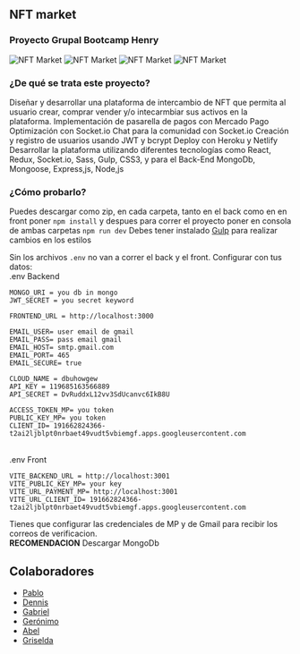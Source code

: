 <h2> NFT market </h2>

<h3>Proyecto Grupal Bootcamp Henry</h3>
 
 
 <div>
   <img alt='NFT Market' src='https://user-images.githubusercontent.com/44222925/172255577-689a84d1-76f8-4472-b897-93a4b8ce1427.png' />
    <img alt='NFT Market' src='https://user-images.githubusercontent.com/44222925/172255817-79124c19-9b0c-4362-a081-86eab4dc93ac.png' />
    <img alt='NFT Market' src='https://user-images.githubusercontent.com/44222925/172255915-3a2d0b36-2f2c-4383-a5b7-0cd8bba24ebf.png' />
    <img alt='NFT Market' src='https://user-images.githubusercontent.com/44222925/172258311-92742791-75b4-4afd-ae2f-68b2c76c84de.png' />
</div>

<h3>¿De qué se trata este proyecto?</h3>

<p> 
 Diseñar y desarrollar una plataforma de intercambio de NFT que
permita al usuario crear, comprar vender y/o intecarmbiar sus activos
en la plataforma.
Implementación de pasarella de pagos con Mercado Pago
Optimización con Socket.io
Chat para la comunidad con Socket.io
Creación y registro de usuarios usando JWT y bcrypt
Deploy con Heroku y Netlify
Desarrollar la plataforma utilizando diferentes tecnologías como React,
Redux, Socket.io, Sass, Gulp, CSS3, y para el Back-End MongoDb,
Mongoose, Express,js, Node,js
</p>

<h3>¿Cómo probarlo?</h3>


 Puedes descargar como zip, en cada carpeta, tanto en el back como en en front poner 
 `npm install` y despues para correr el proyecto
 poner en consola de ambas carpetas `npm run dev`
 Debes tener instalado <a href="https://gulpjs.com/"> Gulp</a> para realizar cambios en los estilos
 
 Sin los archivos
`.env` no van a correr el back y el front.
Configurar con tus datos:
<br/>
.env Backend 
```
MONGO_URI = you db in mongo
JWT_SECRET = you secret keyword

FRONTEND_URL = http://localhost:3000

EMAIL_USER= user email de gmail
EMAIL_PASS= pass email gmail
EMAIL_HOST= smtp.gmail.com
EMAIL_PORT= 465
EMAIL_SECURE= true

CLOUD_NAME = dbuhowgew
API_KEY = 119685163566889
API_SECRET = DvRuddxL12vv3SdUcanvc6IkB8U

ACCESS_TOKEN_MP= you token
PUBLIC_KEY_MP= you token
CLIENT_ID= 191662824366-t2ai2ljblpt0nrbaet49vudt5vbiemgf.apps.googleusercontent.com
```
<br/>
.env Front


```
VITE_BACKEND_URL = http://localhost:3001
VITE_PUBLIC_KEY_MP= your key
VITE_URL_PAYMENT_MP= http://localhost:3001
VITE_URL_CLIENT_ID= 191662824366-t2ai2ljblpt0nrbaet49vudt5vbiemgf.apps.googleusercontent.com
```
Tienes que configurar las credenciales de MP y de Gmail para recibir los correos de verificacion.
<br/>
__RECOMENDACION__ Descargar MongoDb
##
<div>
 <h2>Colaboradores</h2>
 <ul>
  <li> <a href="https://github.com/pablo-zalazar" >Pablo</a></li>
  <li><a href="https://github.com/Dennish02" >Dennis</a></li>
  <li> <a href="https://github.com/Gabitandil" >Gabriel</a></li>
  <li><a href="https://github.com/geronimoeth" >Gerónimo</a></li>
  <li> <a href="https://github.com/adelgadilloc" >Abel</a></li>
  <li><a href="https://github.com/cusi7" >Griselda</a></li>
 </ul>

  
 
  
 
 
 
</div>

